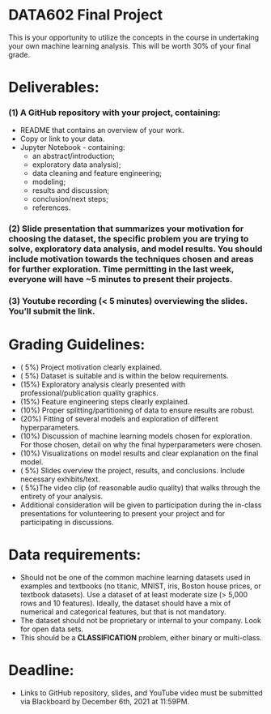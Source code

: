 # DATA602 Final Project
This is your opportunity to utilize the concepts in the course in undertaking your own machine learning analysis. This will be worth 30% of your final grade.

# Deliverables:
### (1) A GitHub repository with your project, containing:
- README that contains an overview of your work. 
- Copy or link to your data. 
- Jupyter Notebook - containing:  
  - an abstract/introduction;   
  - exploratory data analysis);  
  - data cleaning and feature engineering;  
  - modeling;  
  - results and discussion;  
  - conclusion/next steps;  
  - references. 
### (2) Slide presentation that summarizes your motivation for choosing the dataset, the specific problem you are trying to solve, exploratory data analysis, and model results. You should include motivation towards the techniques chosen and areas for further exploration. Time permitting in the last week, everyone will have ~5 minutes to present their projects.
### (3) Youtube recording (< 5 minutes) overviewing the slides. You’ll submit the link.

# Grading Guidelines:
- ( 5%) Project motivation clearly explained. 
- ( 5%) Dataset is suitable and is within the below requirements. 
- (15%) Exploratory analysis clearly presented with professional/publication quality graphics. 
- (15%) Feature engineering steps clearly explained. 
- (10%) Proper splitting/partitioning of data to ensure results are robust. 
- (20%) Fitting of several models and exploration of different hyperparameters. 
- (10%) Discussion of machine learning models chosen for exploration. For those chosen, detail on why the final hyperparameters were chosen.  
- (10%) Visualizations on model results and clear explanation on the final model.  
- ( 5%) Slides overview the project, results, and conclusions. Include necessary exhibits/text.  
- ( 5%)The video clip (of reasonable audio quality) that walks through the entirety of your analysis.  
- Additional consideration will be given to participation during the in-class presentations for volunteering to present your project and for participating in discussions.  

# Data requirements:
- Should not be one of the common machine learning datasets used in examples and textbooks (no titanic, MNIST, iris, Boston house prices, or textbook datasets).
Use a dataset of at least moderate size (> 5,000 rows and 10 features). Ideally, the dataset should have a mix of numerical and categorical features, but that is not mandatory.  
- The dataset should not be proprietary or internal to your company. Look for open data sets.  
- This should be a **CLASSIFICATION** problem, either binary or multi-class.

# Deadline:
- Links to GitHub repository, slides, and YouTube video must be submitted via Blackboard by December 6th, 2021 at 11:59PM.
